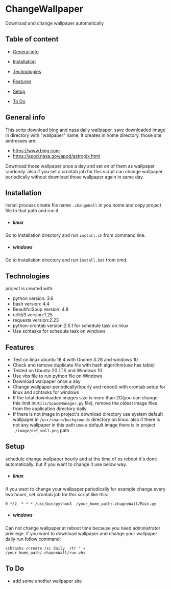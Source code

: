 # ChangeWallpaper
Download and change wallpaper automatically
## Table of content
* [General info](#General-info)

* [Installation](#Installation)

* [Technologies](#Technologies)

* [Features](#Features)

* [Setup](#setup)

* [To Do](#To-Do)


## General info

This scrip download bing and nasa daily wallpaper. save downloaded image in directory with  "wallpaper" name, it creates in home directory.
those site addresses are:
* https://www.bing.com
* https://apod.nasa.gov/apod/astropix.html

 Download those wallpaper once a day and set on of them as wallpaper randomly.
 also if you set a crontab job for this script can change wallpaper periodically without download those wallpaper again in same day.
## Installation
install process create file name `.changeWall` in you home and copy project file to that path and run it.
* ##### linux
Go to installation directory and run `install.sh` from command line.  
* ##### windows
Go to installation directory and run `install.bat` from cmd.
## Technologies

project is created with:
* python version: 3.6
* bash version: 4.4
* BeautifulSoup version: 4.8
* urllib3 version:1.25
* requests version:2.23
* python-crontab version:2.5.1 for schedule task on linux
* Use schtasks for schedule task on windows

## Features

* Test on linux ubuntu 18.4 with Gnome 3.28 and windows 10
* Check and remove duplicate file with hash algorithm(use has table)
* Tested on Ubuntu 20 LTS and Windows 10
* Use vbs file to run python file on Windows
* Download wallpaper once a day
* Change wallpaper periodically(hourly and reboot) with crontab setup for linux and schtasks for windows
* If the total downloaded images size is more than 2G(you can change this limit in`Utils/SpaceManager.py` file), remove the oldest image files from the application directory daily
* If there is not image in project's download directory use system default wallpaper in `/usr/share/backgrounds` directory on linux.
also if there is not any wallpaper in this path use a default image there is in project `./image/def_wall.png` path

 ## Setup
 schedule change wallpaper hourly and at the time of os reboot it's done automatically. but if you want to change it use below way. 
* ##### linux
 If you want to change your wallpaper periodically for example change every two hours, set crontab job for this script like this:
 
 `0 */2  * * * /usr/bin/python3  /your_home_path/.chagneWall/Main.py`
* ##### windows
Can not change wallpaper at reboot time because you need administrator privilege.
 if you want to download wallpaper and change your wallpaper daily run follow command:
 
 `schtasks /create /sc daily  /tr " +   /your_home_path/.chagneWall/run.vbs`
 
## To Do
* add some another wallpaper site 
